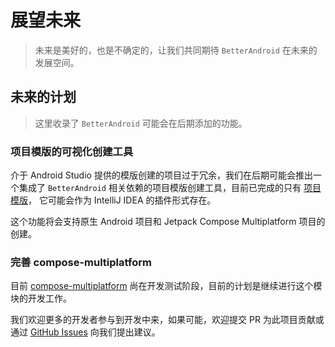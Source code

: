 # 展望未来

> 未来是美好的，也是不确定的，让我们共同期待 `BetterAndroid` 在未来的发展空间。

## 未来的计划

> 这里收录了 `BetterAndroid` 可能会在后期添加的功能。

### 项目模版的可视化创建工具

介于 Android Studio 提供的模版创建的项目过于冗余，我们在后期可能会推出一个集成了 `BetterAndroid` 相关依赖的项目模版创建工具，目前已完成的只有 [项目模版](../guide/quick-start.md#项目模版)，
它可能会作为 IntelliJ IDEA 的插件形式存在。

这个功能将会支持原生 Android 项目和 Jetpack Compose Multiplatform 项目的创建。

### 完善 compose-multiplatform

目前 [compose-multiplatform](../library/compose-multiplatform.md) 尚在开发测试阶段，目前的计划是继续进行这个模块的开发工作。

我们欢迎更多的开发者参与到开发中来，如果可能，欢迎提交 PR 为此项目贡献或通过 [GitHub Issues](repo://issues) 向我们提出建议。